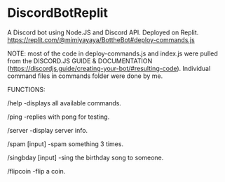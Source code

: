 # DiscordBotReplit
A Discord bot using Node.JS and Discord API. Deployed on Replit. 
https://replit.com/@mimiyayaya/BottheBot#deploy-commands.js

NOTE: most of the code in deploy-commands.js and index.js were pulled from the DISCORD.JS GUIDE & DOCUMENTATION (https://discordjs.guide/creating-your-bot/#resulting-code). Individual command files in commands folder were done by me.


FUNCTIONS:

/help
-displays all available commands.

/ping
-replies with pong for testing.

/server
-display server info.

/spam [input]
-spam something 3 times.

/singbday [input]
-sing the birthday song to someone.

/flipcoin
-flip a coin.
